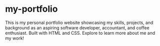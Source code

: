 # my-portfolio
This is my personal portfolio website showcasing my skills, projects, and background as an aspiring software developer, accountant, and coffee enthusiast. Built with HTML and CSS. Explore to learn more about me and my work!
